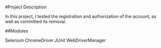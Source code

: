 #Project Description

In this project, I tested the registration and authorization of the account, as well as committed its removal.

##Modules

  Selenium
  ChromeDriver
  JUnit
  WebDriverManager
